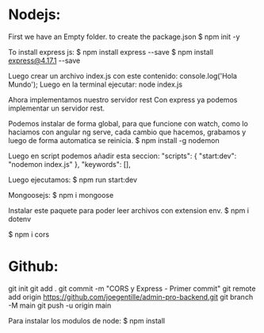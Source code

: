 # Nodejs:
First we have an Empty folder.
to create the package.json
$ npm init -y

To install express js:
$ npm install express --save
$ npm install express@4.17.1 --save

Luego crear un archivo index.js con este contenido: console.log('Hola Mundo');
Luego en la terminal ejecutar: node index.js 

Ahora implementamos nuestro servidor rest
Con express ya podemos implementar un servidor rest.

Podemos instalar de forma global, para que funcione con watch, como lo haciamos con angular ng serve, cada cambio que hacemos, grabamos y luego de forma automatica se reinicia.
$ npm install -g nodemon

Luego en script podemos añadir esta seccion:
"scripts": {
    "start:dev": "nodemon index.js"
  },
  "keywords": [],

Luego ejecutamos:
$ npm run start:dev 

Mongoosejs:
$ npm i mongoose

Instalar este paquete para poder leer archivos con extension env.
$ npm i dotenv


$ npm i cors

Github:
========
git init
git add .
git commit -m "CORS y Express - Primer commit"
git remote add origin https://github.com/joegentille/admin-pro-backend.git
git branch -M main
git push -u origin main

Para instalar los modulos de node:
$ npm install